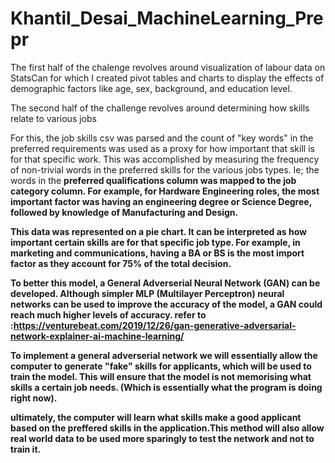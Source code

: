 # Khantil_Desai_MachineLearning_Prepr

The first half of the chalenge revolves around visualization of labour data on StatsCan for which I created pivot tables and charts to display the effects of demographic factors like age, sex, background, and education level.

The second half of the challenge revolves around determining how skills relate to various jobs

For this, the job skills csv was parsed and the count of "key words" in the preferred requirements was used as a proxy for how important that skill is for that specific work. This was accomplished by measuring the frequency of non-trivial words in the preferred skills for the various jobs types. Ie; the words in the <b>preferred qualifications column was mapped to the job category column<b>. For example, for Hardware Engineering roles, the most important factor was having an engineering degree or Science Degree, followed by knowledge of Manufacturing and Design.

This data was represented on a pie chart. It can be interpreted as how important certain skills are for that specific job type. For example, in marketing and communications, having a BA or BS is the most import factor as they account for 75% of the total decision.

To better this model, a General Adverserial Neural Network (GAN) can be developed. Although simpler MLP (Multilayer Perceptron) neural networks can be used to improve the accuracy of the model, a GAN could reach much higher levels of accuracy. 
refer to :https://venturebeat.com/2019/12/26/gan-generative-adversarial-network-explainer-ai-machine-learning/

To implement a general adverserial network we will essentially allow the computer to generate "fake" skills for applicants, which will be used to train the model. This will ensure that the model is not memorising what skills a certain job needs. (Which is essentially what the program is doing right now). 

ultimately, the computer will learn what skills make a good applicant based on the preffered skills in the application.This method will also allow real world data to be used more sparingly to test the network and not to train it. 
